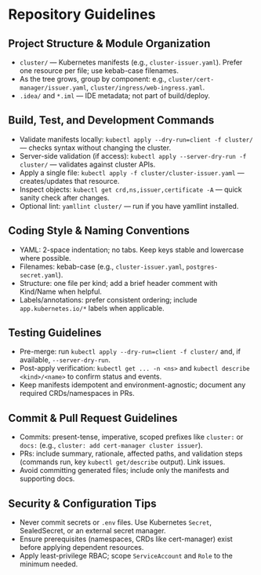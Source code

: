 # Repository Guidelines

## Project Structure & Module Organization
- `cluster/` — Kubernetes manifests (e.g., `cluster-issuer.yaml`). Prefer one resource per file; use kebab-case filenames.
- As the tree grows, group by component: e.g., `cluster/cert-manager/issuer.yaml`, `cluster/ingress/web-ingress.yaml`.
- `.idea/` and `*.iml` — IDE metadata; not part of build/deploy.

## Build, Test, and Development Commands
- Validate manifests locally: `kubectl apply --dry-run=client -f cluster/` — checks syntax without changing the cluster.
- Server-side validation (if access): `kubectl apply --server-dry-run -f cluster/` — validates against cluster APIs.
- Apply a single file: `kubectl apply -f cluster/cluster-issuer.yaml` — creates/updates that resource.
- Inspect objects: `kubectl get crd,ns,issuer,certificate -A` — quick sanity check after changes.
- Optional lint: `yamllint cluster/` — run if you have yamllint installed.

## Coding Style & Naming Conventions
- YAML: 2-space indentation; no tabs. Keep keys stable and lowercase where possible.
- Filenames: kebab-case (e.g., `cluster-issuer.yaml`, `postgres-secret.yaml`).
- Structure: one file per kind; add a brief header comment with Kind/Name when helpful.
- Labels/annotations: prefer consistent ordering; include `app.kubernetes.io/*` labels when applicable.

## Testing Guidelines
- Pre-merge: run `kubectl apply --dry-run=client -f cluster/` and, if available, `--server-dry-run`.
- Post-apply verification: `kubectl get ... -n <ns>` and `kubectl describe <kind>/<name>` to confirm status and events.
- Keep manifests idempotent and environment-agnostic; document any required CRDs/namespaces in PRs.

## Commit & Pull Request Guidelines
- Commits: present-tense, imperative, scoped prefixes like `cluster:` or `docs:` (e.g., `cluster: add cert-manager cluster issuer`).
- PRs: include summary, rationale, affected paths, and validation steps (commands run, key `kubectl get/describe` output). Link issues.
- Avoid committing generated files; include only the manifests and supporting docs.

## Security & Configuration Tips
- Never commit secrets or `.env` files. Use Kubernetes `Secret`, SealedSecret, or an external secret manager.
- Ensure prerequisites (namespaces, CRDs like cert-manager) exist before applying dependent resources.
- Apply least-privilege RBAC; scope `ServiceAccount` and `Role` to the minimum needed.
